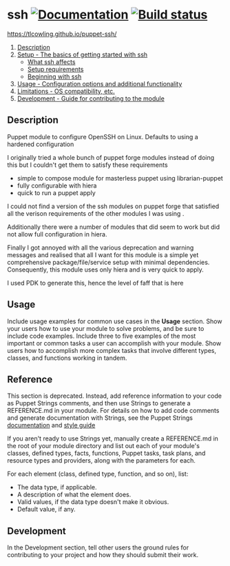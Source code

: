 # ssh [![Documentation](https://img.shields.io/badge/docs-green.svg)](https://tlcowling.github.io/puppet-ssh/) [![Build status](https://ci.appveyor.com/api/projects/status/rwcioly3dv6nluy2?svg=true)](https://ci.appveyor.com/project/tlcowling/puppet-ssh)

https://tlcowling.github.io/puppet-ssh/

1. [Description](#description)
2. [Setup - The basics of getting started with ssh](#setup)
    * [What ssh affects](#what-ssh-affects)
    * [Setup requirements](#setup-requirements)
    * [Beginning with ssh](#beginning-with-ssh)
3. [Usage - Configuration options and additional functionality](#usage)
4. [Limitations - OS compatibility, etc.](#limitations)
5. [Development - Guide for contributing to the module](#development)

## Description

Puppet module to configure OpenSSH on Linux.  Defaults to using a hardened configuration

I originally tried a whole bunch of puppet forge modules instead of
doing this but I couldn't get them to satisfy these requirements

- simple to compose module for masterless puppet using librarian-puppet
- fully configurable with hiera
- quick to run a puppet apply

I could not find a version of the ssh modules on puppet forge that
satisfied all the verison requirements of the other modules I was using
.

Additionally there were a number of modules that did seem to work but
did not allow full configuration in hiera.

Finally I got annoyed with all the various deprecation and warning messages
and realised that all I want for this module is a simple yet comprehensive
package/file/service setup with minimal dependencies.  Consequently, this
module uses only hiera and is very quick to apply.

I used PDK to generate this, hence the level of faff that is here


## Usage

Include usage examples for common use cases in the **Usage** section. Show your users how to use your module to solve problems, and be sure to include code examples. Include three to five examples of the most important or common tasks a user can accomplish with your module. Show users how to accomplish more complex tasks that involve different types, classes, and functions working in tandem.

## Reference

This section is deprecated. Instead, add reference information to your code as Puppet Strings comments, and then use Strings to generate a REFERENCE.md in your module. For details on how to add code comments and generate documentation with Strings, see the Puppet Strings [documentation](https://puppet.com/docs/puppet/latest/puppet_strings.html) and [style guide](https://puppet.com/docs/puppet/latest/puppet_strings_style.html)

If you aren't ready to use Strings yet, manually create a REFERENCE.md in the root of your module directory and list out each of your module's classes, defined types, facts, functions, Puppet tasks, task plans, and resource types and providers, along with the parameters for each.

For each element (class, defined type, function, and so on), list:

  * The data type, if applicable.
  * A description of what the element does.
  * Valid values, if the data type doesn't make it obvious.
  * Default value, if any.

## Development

In the Development section, tell other users the ground rules for contributing to your project and how they should submit their work.
